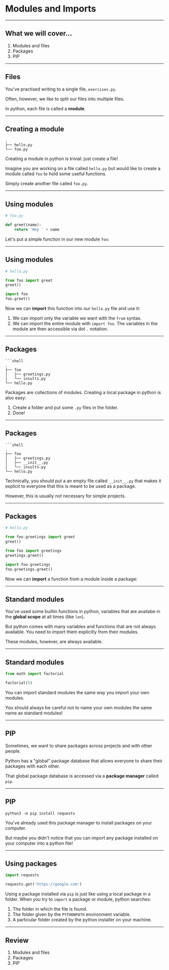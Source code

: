 # Modules and Imports
<!-- _class: lead -->

---

## What we will cover...

1. Modules and files
2. Packages
3. PIP

---


## Files

You've practised writing to a single file, `exercises.py`.

Often, however, we like to split our files into multiple files.

In python, each file is called a **module**.

---


## Creating a module
<!-- _class: sidecode -->

```shell
.
├── hello.py
└── foo.py
```

Creating a module in python is trivial: just create a file!

Imagine you are working on a file called `hello.py` but would like to create a module called `foo` to hold some useful functions.

Simply create another file called `foo.py`.

---


## Using modules
<!-- _class: sidecode -->

```python
# foo.py

def greet(name):
    return 'Hey ' + name
```

Let's put a simple function in our new module `foo`:

---

## Using modules
<!-- _class: sidecode -->

```python
# hello.py

from foo import greet
greet()

import foo
foo.greet()
```

Now we can **import** this function into our `hello.py` file and use it:

1. We can import only the variable we want with the `from` syntax.
2. We can import the entire module with `import foo`. The variables in the module are then accessible via dot `.` notation.

---


## Packages
<!-- _class: sidecode -->

```shell
```shell
.
├── foo
│   ├── greetings.py
│   └── insults.py
└── hello.py
```

Packages are collections of modules. Creating a local package in python is also easy:

1. Create a folder and put some `.py` files in the folder.
2. Done!

---


## Packages
<!-- _class: sidecode -->

```shell
```shell
.
├── foo
│   ├── greetings.py
│   ├── __init__.py
│   └── insults.py
└── hello.py
```

Technically, you should put a an empty file called `__init__.py` that makes it explicit to everyone that this is meant to be used as a package.

However, this is usually not necessary for simple projects.

---


## Packages
<!-- _class: sidecode -->

```python
# hello.py

from foo.greetings import greet
greet()

from foo import greetings
greetings.greet()

import foo.greetings
foo.greetings.greet()
```

Now we can **import** a function from a module inside a package:

---

## Standard modules

You've used some builtin functions in python, variables that are availabe in the **global scope** at all times (like `len`).

But python comes with many variables and functions that are not always available. You need to import them explicitly from their modules.

These modules, however, are always available.

---


## Standard modules
<!-- _class: sidecode -->

```python
from math import factorial

factorial(5)
```

You can import standard modules the same way you import your own modules.

You should always be careful not to name your own modules the same name as standard modules!

---

## PIP

Sometimes, we want to share packages across projects and with other people.

Python has a "global" package database that allows everyone to share their packages with each other.

That global package database is accessed via a **package manager** called `pip`.

---


## PIP

```shell
python3 -m pip install requests
```

You've already used this package manager to install packages on your computer.

But maybe you didn't notice that you can import any package installed on your computer into a python file!

---

## Using packages
<!-- _class: sidecode -->

```python
import requests

requests.get('https://google.com')
```

Using a package installed via `pip` is just like using a local package in a folder. When you try to `import` a package or module, python searches:

1. The folder in which the file is found.
2. The folder given by the `PYTHONPATH` environment variable.
3. A particular folder created by the python installer on your machine.

---

## Review

1. Modules and files
2. Packages
3. PIP
